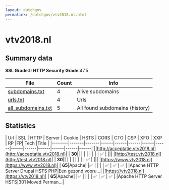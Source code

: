 ```yaml
---
layout: dutchgov
permalink: /dutchgov/vtv2018.nl.html
---
```



# vtv2018.nl
## Summary data


**SSL Grade**:0
**HTTP Security Grade**:47.5


| File       | Count | Info |
|------------|-------|------|
|[subdomains.txt](/data/vtv2018.nl/subdomains.txt)|4|Alive subdomains|
|[urls.txt](/data/vtv2018.nl/urls.txt)|4|Urls|
|[all_subdomains.txt](/data/vtv2018.nl/all_subdomains.txt)|5|All found subdomains (history)|


## Statistics


| Url | SSL | HTTP | Server | Cookie | HSTS | CORS | CTO | CSP | XFO | XXP | RP |FP| Tech |Title |
|--------|-------|-------|------|------|------|------|------|------|------|------|------|------|------|
|[http://acceptatie.vtv2018.nl](http://acceptatie.vtv2018.nl)| | **30**|| | | | | | | | :white_check_mark: | |||
|[http://test.vtv2018.nl](http://test.vtv2018.nl)| | **30**|| | | | | | | | :white_check_mark: | |||
|[https://www.vtv2018.nl](https://www.vtv2018.nl)| | **65**|Apache| |:white_check_mark: | | | | :white_check_mark: | :white_check_mark: | :white_check_mark: | |Apache HTTP Server Drupal HSTS PHP|Een gezond vooru...|
|[https://vtv2018.nl](https://vtv2018.nl)| | **65**|Apache| |:white_check_mark: | | | | :white_check_mark: | :white_check_mark: | :white_check_mark: | |Apache HTTP Server HSTS|301 Moved Perman...|